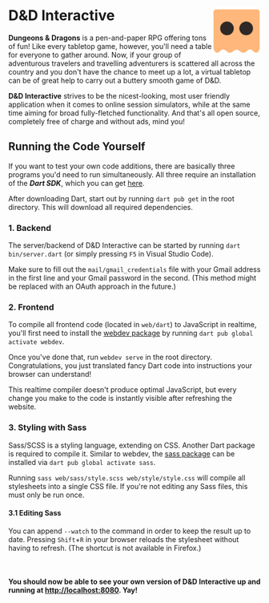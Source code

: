 # D&D Interactive <img align="right" src="web/images/icon.png" alt="Icon" height=96 />

**Dungeons & Dragons** is a pen-and-paper RPG offering tons of fun! Like every tabletop game, however, you'll need a table for everyone to gather around.
Now, if your group of adventurous travelers and travelling adventurers is scattered all across the country and you don't have the chance to meet up a lot,
a virtual tabletop can be of great help to carry out a buttery smooth game of D&D.

**D&D Interactive** strives to be the nicest-looking, most user friendly application when it comes to online session simulators,
while at the same time aiming for broad fully-fletched functionality. And that's all open source, completely free of charge and without ads, mind you!


## Running the Code Yourself
If you want to test your own code additions, there are basically three programs you'd need to run simultaneously.
All three require an installation of the ***Dart SDK***, which you can get [here](https://dart.dev/get-dart).

After downloading Dart, start out by running `dart pub get` in the root directory. This will download all required dependencies.


### 1. Backend
The server/backend of D&D Interactive can be started by running `dart bin/server.dart` (or simply pressing `F5` in Visual Studio Code).

Make sure to fill out the `mail/gmail_credentials` file with your Gmail address in the first line and your Gmail password in the second.
(This method might be replaced with an OAuth approach in the future.)


### 2. Frontend
To compile all frontend code (located in `web/dart`) to JavaScript in realtime, you'll first need to install the [webdev package](https://pub.dev/packages/webdev)
by running `dart pub global activate webdev`.

Once you've done that, run `webdev serve` in the root directory. Congratulations, you just translated fancy Dart code into instructions your browser can understand!

This realtime compiler doesn't produce optimal JavaScript, but every change you make to the code is instantly visible after refreshing the website.


### 3. Styling with Sass
Sass/SCSS is a styling language, extending on CSS. Another Dart package is required to compile it.
Similar to webdev, the [sass package](https://pub.dev/packages/sass) can be installed via `dart pub global activate sass`.

Running `sass web/sass/style.scss web/style/style.css` will compile all stylesheets into a single CSS file. If you're not editing any Sass files, this must only be run once.

#### 3.1 Editing Sass
You can append `--watch` to the command in order to keep the result up to date.
Pressing `Shift`+`R` in your browser reloads the stylesheet without having to refresh. (The shortcut is not available in Firefox.)

<br>

#### You should now be able to see your own version of D&D Interactive up and running at [http://localhost:8080](http://localhost:8080). Yay!
